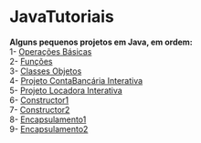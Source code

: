 # JavaTutoriais
**Alguns pequenos projetos em Java, em ordem:** <br />
1- [Operações Básicas](https://github.com/Dannestulla/JavaTutoriais/blob/main/OperacoesBasicas.java) <br />
2- [Funções](https://github.com/Dannestulla/JavaTutoriais/blob/main/funcoes.java)<br />
3- [Classes Objetos](https://github.com/Dannestulla/JavaTutoriais/blob/main/ClassesObjetos.java)  <br />
4- [Projeto ContaBancária Interativa](https://github.com/Dannestulla/JavaTutoriais/blob/main/ContaBancaria.java)  <br />
5- [Projeto Locadora Interativa](https://github.com/Dannestulla/JavaTutoriais/blob/main/ExercicioClass1.java)  <br />
6- [Constructor1](https://github.com/Dannestulla/JavaTutoriais/blob/main/Constructors1.java) <br />
7- [Constructor2](https://github.com/Dannestulla/JavaTutoriais/blob/main/Constructors2.java) <br />
8- [Encapsulamento1](https://github.com/Dannestulla/JavaTutoriais/blob/main/Encapsulation.java) <br />
9- [Encapsulamento2](https://github.com/Dannestulla/JavaTutoriais/blob/main/Encapsulation2.java) <br />
